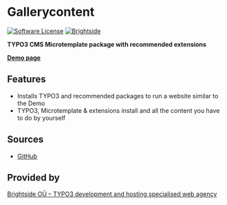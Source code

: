 # Gallerycontent
[![Software License](https://img.shields.io/badge/license-GPLv3-brightgreen.svg?style=flat)](LICENSE)
[![Brightside](https://img.shields.io/badge/by-t3brightside.com-orange.svg?style=flat)](https://t3brightside.com)

**TYPO3 CMS Microtemplate package with recommended extensions**

**[Demo page](https://microtemplate.t3brightside.com/)**

## Features

- Installs TYPO3 and recommended packages to run a website similar to the Demo
- TYPO3, Microtemplate & extensions install and all the content you have to do by yourself

## Sources

- [GitHub](https://github.com/t3brightside/microtemplate_composer)

## Provided by

[Brightside OÜ  – TYPO3 development and hosting specialised web agency](https://t3brightside.com/)

